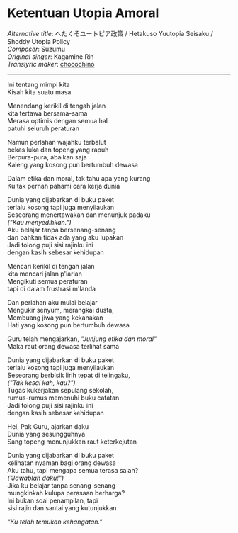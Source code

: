 # Ketentuan Utopia Amoral
_Alternative title_: へたくそユートピア政策 / Hetakuso Yuutopia Seisaku / Shoddy Utopia Policy   
_Composer_: Suzumu  
_Original singer_: Kagamine Rin  
_Translyric maker_: [chocochino](http://soundcloud.com/chocochino)  

---

Ini tentang mimpi kita  
Kisah kita suatu masa  
 
Menendang kerikil di tengah jalan  
kita tertawa bersama-sama  
Merasa optimis dengan semua hal  
patuhi seluruh peraturan  

Namun perlahan wajahku terbalut  
bekas luka dan topeng yang rapuh  
Berpura-pura, abaikan saja  
Kaleng yang kosong pun bertumbuh dewasa  

Dalam etika dan moral, tak tahu apa yang kurang  
Ku tak pernah pahami cara kerja dunia  

Dunia yang dijabarkan di buku paket  
terlalu kosong tapi juga menyilaukan  
Seseorang menertawakan dan menunjuk padaku  
_("Kau menyedihkan.")_  
Aku belajar tanpa bersenang-senang  
dan bahkan tidak ada yang aku lupakan  
Jadi tolong puji sisi rajinku ini  
dengan kasih sebesar kehidupan  

Mencari kerikil di tengah jalan  
kita mencari jalan p'larian  
Mengikuti semua peraturan  
tapi di dalam frustrasi m'landa  

Dan perlahan aku mulai belajar  
Mengukir senyum, merangkai dusta,  
Membuang jiwa yang kekanakan  
Hati yang kosong pun bertumbuh dewasa  

Guru telah mengajarkan, _"Junjung etika dan moral"_  
Maka raut orang dewasa terlihat sama  

Dunia yang dijabarkan di buku paket  
terlalu kosong tapi juga menyilaukan  
Seseorang berbisik lirih tepat di telingaku,  
_("Tak kesal kah, kau?")_  
Tugas kukerjakan sepulang sekolah,  
rumus-rumus memenuhi buku catatan  
Jadi tolong puji sisi rajinku ini  
dengan kasih sebesar kehidupan  

Hei, Pak Guru, ajarkan daku  
Dunia yang sesungguhnya  
Sang topeng menunjukkan raut keterkejutan  

Dunia yang dijabarkan di buku paket  
kelihatan nyaman bagi orang dewasa  
Aku tahu, tapi mengapa semua terasa salah?  
_("Jawablah daku!")_  
Jika ku belajar tanpa senang-senang  
mungkinkah kulupa perasaan berharga?  
Ini bukan soal penampilan, tapi  
sisi rajin dan santai yang kutunjukkan  

_"Ku telah temukan kehangatan."_  